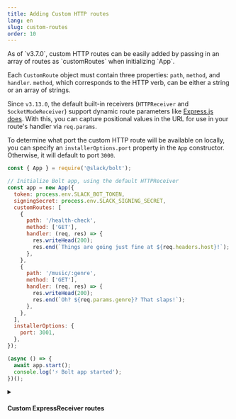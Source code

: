 ```yaml
---
title: Adding Custom HTTP routes 
lang: en
slug: custom-routes
order: 10
---
```


<div class="section-content">
As of `v3.7.0`, custom HTTP routes can be easily added by passing in an array of routes as `customRoutes` when initializing `App`. 

Each `CustomRoute` object must contain three properties: `path`, `method`, and `handler`. `method`, which corresponds to the HTTP verb, can be either a string or an array of strings.

Since `v3.13.0`, the default built-in receivers (`HTTPReceiver` and `SocketModeReceiver`) support dynamic route parameters like [Express.js does](https://expressjs.com/en/guide/routing.html#route-parameters). With this, you can capture positional values in the URL for use in your route's handler via `req.params`.

To determine what port the custom HTTP route will be available on locally, you can specify an `installerOptions.port` property in the `App` constructor. Otherwise, it will default to port `3000`.
</div>

```javascript
const { App } = require('@slack/bolt');

// Initialize Bolt app, using the default HTTPReceiver
const app = new App({
  token: process.env.SLACK_BOT_TOKEN,
  signingSecret: process.env.SLACK_SIGNING_SECRET,
  customRoutes: [
    {
      path: '/health-check',
      method: ['GET'],
      handler: (req, res) => {
        res.writeHead(200);
        res.end(`Things are going just fine at ${req.headers.host}!`);
      },
    },
    {
      path: '/music/:genre',
      method: ['GET'],
      handler: (req, res) => {
        res.writeHead(200);
        res.end(`Oh? ${req.params.genre}? That slaps!`);
      },
    },
  ],
  installerOptions: {
    port: 3001,
  },
});

(async () => {
  await app.start();
  console.log('⚡️ Bolt app started');
})();
```

<details class="secondary-wrapper">
<summary class="section-head" markdown="0">
<h4 class="section-head">Custom ExpressReceiver routes</h4>
</summary>

<div class="secondary-content" markdown="0">
Adding custom HTTP routes is quite straightforward when using Bolt’s built-in ExpressReceiver. Since `v2.1.0`, `ExpressReceiver` added a `router` property, which exposes the Express [Router](http://expressjs.com/en/4x/api.html#router) on which additional routes can be added.
</div>

```javascript
const { App, ExpressReceiver } = require('@slack/bolt');

// Create a Bolt Receiver
const receiver = new ExpressReceiver({ signingSecret: process.env.SLACK_SIGNING_SECRET });

// Create the Bolt App, using the receiver
const app = new App({
  token: process.env.SLACK_BOT_TOKEN,
  receiver
});

// Slack interactions are methods on app
app.event('message', async ({ event, client }) => {
  // Do some slack-specific stuff here
  await client.chat.postMessage(...);
});

// Other web requests are methods on receiver.router
receiver.router.post('/secret-page', (req, res) => {
  // You're working with an express req and res now.
  res.send('yay!');
});

(async () => {
  await app.start();
  console.log('⚡️ Bolt app started');
})();
```
</details>

